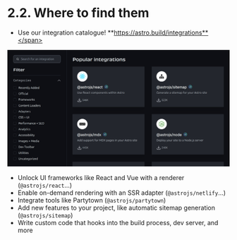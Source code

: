 # 2.2. Where to find them

- Use our integration catalogue! <span class="text-gradient">**https://astro.build/integrations**</span>

![](../images/integrations-catalogue.png)

- Unlock UI frameworks like React and Vue with a renderer (`@astrojs/react`...)
- Enable on-demand rendering with an SSR adapter (`@astrojs/netlify`...)
- Integrate tools like Partytown (`@astrojs/partytown`)
- Add new features to your project, like automatic sitemap generation (`@astrojs/sitemap`)
- Write custom code that hooks into the build process, dev server, and more